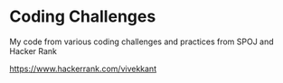 # Coding Challenges
My code from various coding challenges and practices from SPOJ and Hacker Rank

https://www.hackerrank.com/vivekkant
